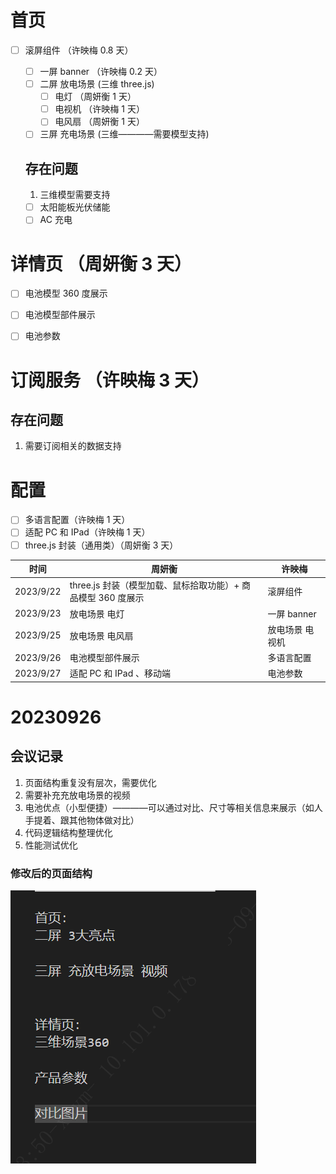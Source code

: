 # 首页

- [ ] 滚屏组件 （许映梅 0.8 天）

  - [ ] 一屏 banner （许映梅 0.2 天）
  - [ ] 二屏 放电场景 (三维 three.js)
    - [ ] 电灯 （周妍衡 1 天）
    - [ ] 电视机 （许映梅 1 天）
    - [ ] 电风扇 （周妍衡 1 天）
  - [ ] 三屏 充电场景 (三维————需要模型支持)

  ## 存在问题

  1.  三维模型需要支持

  - [ ] 太阳能板光伏储能
  - [ ] AC 充电

# 详情页 （周妍衡 3 天）

- [ ] 电池模型 360 度展示

- [ ] 电池模型部件展示

- [ ] 电池参数

# 订阅服务 （许映梅 3 天）

## 存在问题

1.  需要订阅相关的数据支持

# 配置

- [ ] 多语言配置（许映梅 1 天）
- [ ] 适配 PC 和 IPad（许映梅 1 天）
- [ ] three.js 封装（通用类）（周妍衡 3 天）

| 时间      | 周妍衡                                                       | 许映梅          |
| --------- | ------------------------------------------------------------ | --------------- |
| 2023/9/22 | three.js 封装（模型加载、鼠标拾取功能）+ 商品模型 360 度展示 | 滚屏组件        |
| 2023/9/23 | 放电场景 电灯                                                | 一屏 banner     |
| 2023/9/25 | 放电场景 电风扇                                              | 放电场景 电视机 |
| 2023/9/26 | 电池模型部件展示                                             | 多语言配置      |
| 2023/9/27 | 适配 PC 和 IPad 、移动端                                     | 电池参数        |

# 20230926

## 会议记录

1. 页面结构重复没有层次，需要优化
2. 需要补充充放电场景的视频
3. 电池优点（小型便捷）————可以通过对比、尺寸等相关信息来展示（如人手提着、跟其他物体做对比）
4. 代码逻辑结构整理优化
5. 性能测试优化

### 修改后的页面结构

![Alt text](%E4%BC%81%E4%B8%9A%E5%BE%AE%E4%BF%A1%E6%88%AA%E5%9B%BE_16957074461809.png)
